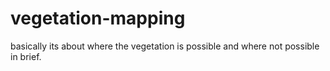 # vegetation-mapping
basically its about where the vegetation is possible and where not possible in brief.
